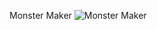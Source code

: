 Monster Maker
![Monster Maker](https://github.com/rabiaztoprak/JAVASCRIPT-PROJECTS/assets/80384765/8d68ccd5-43c5-4d30-bb14-b604536e396c)
